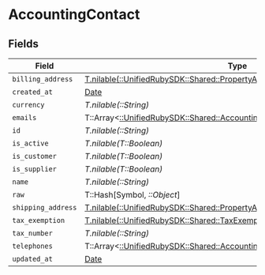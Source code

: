 # AccountingContact


## Fields

| Field                                                                                                                                            | Type                                                                                                                                             | Required                                                                                                                                         | Description                                                                                                                                      |
| ------------------------------------------------------------------------------------------------------------------------------------------------ | ------------------------------------------------------------------------------------------------------------------------------------------------ | ------------------------------------------------------------------------------------------------------------------------------------------------ | ------------------------------------------------------------------------------------------------------------------------------------------------ |
| `billing_address`                                                                                                                                | [T.nilable(::UnifiedRubySDK::Shared::PropertyAccountingContactBillingAddress)](../../models/shared/propertyaccountingcontactbillingaddress.md)   | :heavy_minus_sign:                                                                                                                               | N/A                                                                                                                                              |
| `created_at`                                                                                                                                     | [Date](https://ruby-doc.org/stdlib-2.6.1/libdoc/date/rdoc/Date.html)                                                                             | :heavy_minus_sign:                                                                                                                               | N/A                                                                                                                                              |
| `currency`                                                                                                                                       | *T.nilable(::String)*                                                                                                                            | :heavy_minus_sign:                                                                                                                               | N/A                                                                                                                                              |
| `emails`                                                                                                                                         | T::Array<[::UnifiedRubySDK::Shared::AccountingEmail](../../models/shared/accountingemail.md)>                                                    | :heavy_minus_sign:                                                                                                                               | N/A                                                                                                                                              |
| `id`                                                                                                                                             | *T.nilable(::String)*                                                                                                                            | :heavy_minus_sign:                                                                                                                               | N/A                                                                                                                                              |
| `is_active`                                                                                                                                      | *T.nilable(T::Boolean)*                                                                                                                          | :heavy_minus_sign:                                                                                                                               | N/A                                                                                                                                              |
| `is_customer`                                                                                                                                    | *T.nilable(T::Boolean)*                                                                                                                          | :heavy_minus_sign:                                                                                                                               | N/A                                                                                                                                              |
| `is_supplier`                                                                                                                                    | *T.nilable(T::Boolean)*                                                                                                                          | :heavy_minus_sign:                                                                                                                               | N/A                                                                                                                                              |
| `name`                                                                                                                                           | *T.nilable(::String)*                                                                                                                            | :heavy_minus_sign:                                                                                                                               | N/A                                                                                                                                              |
| `raw`                                                                                                                                            | T::Hash[Symbol, *::Object*]                                                                                                                      | :heavy_minus_sign:                                                                                                                               | N/A                                                                                                                                              |
| `shipping_address`                                                                                                                               | [T.nilable(::UnifiedRubySDK::Shared::PropertyAccountingContactShippingAddress)](../../models/shared/propertyaccountingcontactshippingaddress.md) | :heavy_minus_sign:                                                                                                                               | N/A                                                                                                                                              |
| `tax_exemption`                                                                                                                                  | [T.nilable(::UnifiedRubySDK::Shared::TaxExemption)](../../models/shared/taxexemption.md)                                                         | :heavy_minus_sign:                                                                                                                               | N/A                                                                                                                                              |
| `tax_number`                                                                                                                                     | *T.nilable(::String)*                                                                                                                            | :heavy_minus_sign:                                                                                                                               | N/A                                                                                                                                              |
| `telephones`                                                                                                                                     | T::Array<[::UnifiedRubySDK::Shared::AccountingTelephone](../../models/shared/accountingtelephone.md)>                                            | :heavy_minus_sign:                                                                                                                               | N/A                                                                                                                                              |
| `updated_at`                                                                                                                                     | [Date](https://ruby-doc.org/stdlib-2.6.1/libdoc/date/rdoc/Date.html)                                                                             | :heavy_minus_sign:                                                                                                                               | N/A                                                                                                                                              |